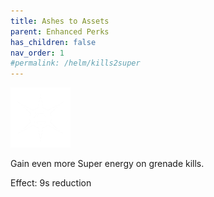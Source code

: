 ```yaml
---
title: Ashes to Assets
parent: Enhanced Perks
has_children: false
nav_order: 1
#permalink: /helm/kills2super
---
```


![](https://raw.githubusercontent.com/snowstormclan/Armor-Perks/master/images/Kills%202%20Super/Ashes%20to%20Assets.png)

Gain even more Super energy on grenade kills.

Effect: 9s reduction
